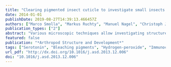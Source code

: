 ```yaml
---
title: "Clearing pigmented insect cuticle to investigate small insects' organs in situ using confocal laser-scanning microscopy (CLSM)"
date: 2014-01-01
publishDate: 2019-08-27T14:39:13.466457Z
authors: ["Marco Smolla", "Markus Ruchty", "Manuel Nagel", "Christoph J. Kleineidam"]
publication_types: ["2"]
abstract: "Various microscopic techniques allow investigating structures from submicron to millimeter range, however, this is only possible if the structures of interest are not covered by pigmented cuticle. Here, we present a protocol that combines clearing of pigmented cuticle while preserving both, hard and soft tissues. The resulting transparent cuticle allows confocal laser-scanning microscopy (CLSM), which yields high-resolution images of e.g. the brain, glands, muscles and fine cuticular structures. Using a fluorescent dye, even single labeled neurons can be visualized and resolved up to an imaging depth of 150??m through the cleared cuticle. Hydrogen-peroxide, which was used to clear the cuticle, does not preclude immunocytochemical techniques, shown by successful labeling of serotonin-immunoreactive neurons (5HT-ir) in the ants' brain. The 'transparent insect protocol' presented here is especially suited for small arthropods where dissection of organs is very demanding and difficult to achieve. Furthermore, the insect organs are preserved in situ thus allowing a more precise three-dimensional reconstruction of the structures of interest compared to, e.g., dissected or sectioned tissue. ?? 2014 Elsevier Ltd."
featured: false
publication: "*Arthropod Structure and Development*"
tags: ["Serotonin", "Bleaching pigments", "Hydrogen-peroxide", "Immunocytochemistry", "Insect anatomy", "Transparent cuticle"]
url_pdf: "http://dx.doi.org/10.1016/j.asd.2013.12.006"
doi: "10.1016/j.asd.2013.12.006"
---
```


